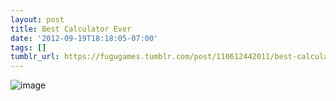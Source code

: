 ```yaml
---
layout: post
title: Best Calculator Ever
date: '2012-09-19T18:18:05-07:00'
tags: []
tumblr_url: https://fugugames.tumblr.com/post/110612442011/best-calculator-ever
---
```

 ![image](http://itshardtofondlepenguins.com/wp-content/uploads/2012/09/wpid-2012-09-19-15.13.15.jpg)
